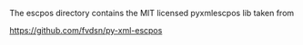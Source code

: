 The escpos directory contains the MIT licensed pyxmlescpos lib taken from

https://github.com/fvdsn/py-xml-escpos

